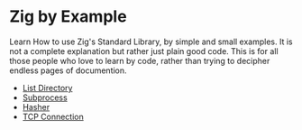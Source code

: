 # Zig by Example

Learn How to use Zig's Standard Library, by simple and small examples.
It is not a complete explanation but rather just plain good code.
This is for all those people who love to learn by code, rather than trying to decipher endless pages of documention.

- [List Directory](/list-directory.md)
- [Subprocess](/subprocess.md)
- [Hasher](/hasher.md)
- [TCP Connection](/tcp-connection.md)
